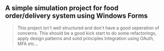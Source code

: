 ## A simple simulation project for food order/delivery system using Windows Forms
> This project isn't well structured and don't have a good seperation of concerns.
> This should be a good kick start to do some refactorings, apply design patterns and solid principles
> Integration using OAuth, MFA etc...
